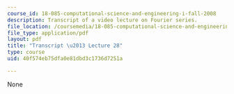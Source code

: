```yaml
---
course_id: 18-085-computational-science-and-engineering-i-fall-2008
description: Transcript of a video lecture on Fourier series.
file_location: /coursemedia/18-085-computational-science-and-engineering-i-fall-2008/40f574eb75dfa0e81dbd3c1736d7251a_18-085F08-L28.pdf
file_type: application/pdf
layout: pdf
title: "Transcript \u2013 Lecture 28"
type: course
uid: 40f574eb75dfa0e81dbd3c1736d7251a

---
```

None